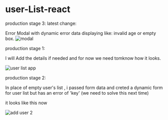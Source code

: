 # user-List-react

production stage 3:
latest change:  

Error Modal with dynamic error data displaying like: invalid age or empty box.
![modal](https://user-images.githubusercontent.com/103827746/191132778-1d04d755-64ae-446f-821f-bf5b56808be5.JPG)


production stage 1: 

I will Add the details if needed and for now we need tomknow how it looks.

![user list app](https://user-images.githubusercontent.com/103827746/191106371-f533aa68-265d-4d84-977a-d5b2e0560b18.JPG)

production stage 2:

In place of empty user's list , i passed form data and creted a dynamic form for user list but has an error of 'key' 
(we need to solve this next time)

it looks like this now

![add user 2](https://user-images.githubusercontent.com/103827746/191108421-6841e2bf-7c53-4292-86cf-44c35de46db7.JPG)
